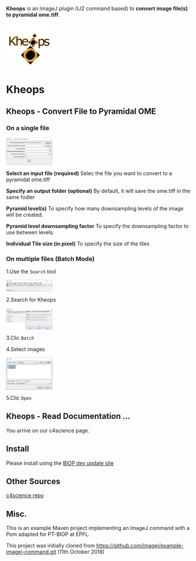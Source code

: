 

**Kheops** is an ImageJ plugin (IJ2 command based) to **convert image file(s) to pyramidal ome.tiff**. 

<img src="https://github.com/BIOP/ijp-kheops/raw/master/images/0-kheops_logo.png" title="Kheops" width="25%" align="center">

# Kheops

##  Kheops - Convert File to Pyramidal OME

### On a single file  
 
<img src="https://github.com/BIOP/ijp-kheops/raw/master/images/1-image_single_file.png" title="Kheops on Single File" width="25%" align="center">


**Select an input file (required)**
Selec the file you want to convert to a pyramidal ome.tiff 

**Specify an output folder (optional)**
By default, it will save the ome.tiff in the same fodler 

**Pyramid level(s)**
To specify how many downsampling levels of the image will be created.

**Pyramid level downsampling factor**
To specify the downsampling factor to use between levels.

**Individual Tile size (in pixel)**
To specify the size of the tiles

### On multiple files (Batch Mode) </h3> 

1.Use the `Search` tool

<img src="https://github.com/BIOP/ijp-kheops/raw/master/images/2-image_fiji_main.png" title="Kheops on Single File" width="25%" align="center">


2.Search for Kheops

<img src="https://github.com/BIOP/ijp-kheops/raw/master/images/3-image_multi_files.png" title="Kheops on Single File" width="25%" align="center">


3.Clic `Batch`

4.Select images

<img src="https://github.com/BIOP/ijp-kheops/raw/master/images/4-image_multi_select.png" title="Kheops on Single File" width="25%" align="center">


5.Clic  `Open`


## Kheops - Read Documentation ...
You arrive on our c4science page.

## Install

Please install using the [BIOP dev update site ](https://c4science.ch/w/bioimaging_and_optics_platform_biop/image-processing/imagej_tools/update-site/)


<h2> Other Sources </h2> 

[c4science repo](https://c4science.ch/source/ijp-kheops/)


## Misc.

This is an example Maven project implementing an ImageJ command with a Pom adapted for PT-BIOP at EPFL.

This project was initially cloned from https://github.com/imagej/example-imagej-command.git (11th October 2018)

